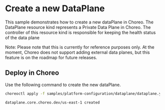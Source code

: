 # Create a new DataPlane
This sample demonstrates how to create a new dataPlane in Choreo. The DataPlane resource kind represents a Private Data Plane in Choreo. The controller of this resource kind is responsible for keeping the health status of the data plane

Note: Please note that this is currently for reference purposes only. At the moment, Choreo does not support adding external data planes, 
but this feature is on the roadmap for future releases.

## Deploy in Choreo
Use the following command to create the new dataPlane.

```bash
choreoctl apply -f samples/platform-configuration/dataplane/dataplane.yaml
``` 

```bash
dataplane.core.choreo.dev/us-east-1 created
```
